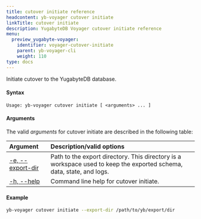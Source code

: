 ```yaml
---
title: cutover initiate reference
headcontent: yb-voyager cutover initiate
linkTitle: cutover initiate
description: YugabyteDB Voyager cutover initiate reference
menu:
  preview_yugabyte-voyager:
    identifier: voyager-cutover-initiate
    parent: yb-voyager-cli
    weight: 110
type: docs
---
```


Initiate cutover to the YugabyteDB database.

#### Syntax

```text
Usage: yb-voyager cutover initiate [ <arguments> ... ]
```

#### Arguments

The valid *arguments* for cutover initiate are described in the following table:

| Argument | Description/valid options |
| :------- | :------------------------ |
| [-e, --export-dir](#export-dir) <path> | Path to the export directory. This directory is a workspace used to keep the exported schema, data, state, and logs.|
| [-h, --help](#command-line-help) | Command line help for cutover initiate. |

#### Example

```sh
yb-voyager cutover initiate --export-dir /path/to/yb/export/dir
```
